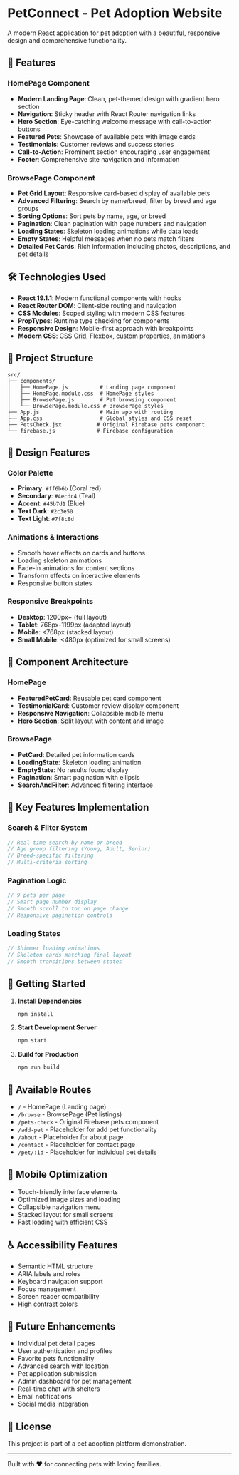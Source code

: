# PetConnect - Pet Adoption Website

A modern React application for pet adoption with a beautiful, responsive design and comprehensive functionality.

## 🚀 Features

### HomePage Component
- **Modern Landing Page**: Clean, pet-themed design with gradient hero section
- **Navigation**: Sticky header with React Router navigation links
- **Hero Section**: Eye-catching welcome message with call-to-action buttons
- **Featured Pets**: Showcase of available pets with image cards
- **Testimonials**: Customer reviews and success stories
- **Call-to-Action**: Prominent section encouraging user engagement
- **Footer**: Comprehensive site navigation and information

### BrowsePage Component
- **Pet Grid Layout**: Responsive card-based display of available pets
- **Advanced Filtering**: Search by name/breed, filter by breed and age groups
- **Sorting Options**: Sort pets by name, age, or breed
- **Pagination**: Clean pagination with page numbers and navigation
- **Loading States**: Skeleton loading animations while data loads
- **Empty States**: Helpful messages when no pets match filters
- **Detailed Pet Cards**: Rich information including photos, descriptions, and pet details

## 🛠 Technologies Used

- **React 19.1.1**: Modern functional components with hooks
- **React Router DOM**: Client-side routing and navigation
- **CSS Modules**: Scoped styling with modern CSS features
- **PropTypes**: Runtime type checking for components
- **Responsive Design**: Mobile-first approach with breakpoints
- **Modern CSS**: CSS Grid, Flexbox, custom properties, animations

## 📁 Project Structure

```
src/
├── components/
│   ├── HomePage.js          # Landing page component
│   ├── HomePage.module.css  # HomePage styles
│   ├── BrowsePage.js        # Pet browsing component
│   └── BrowsePage.module.css # BrowsePage styles
├── App.js                   # Main app with routing
├── App.css                  # Global styles and CSS reset
├── PetsCheck.jsx           # Original Firebase pets component
└── firebase.js             # Firebase configuration
```

## 🎨 Design Features

### Color Palette
- **Primary**: `#ff6b6b` (Coral red)
- **Secondary**: `#4ecdc4` (Teal)
- **Accent**: `#45b7d1` (Blue)
- **Text Dark**: `#2c3e50`
- **Text Light**: `#7f8c8d`

### Animations & Interactions
- Smooth hover effects on cards and buttons
- Loading skeleton animations
- Fade-in animations for content sections
- Transform effects on interactive elements
- Responsive button states

### Responsive Breakpoints
- **Desktop**: 1200px+ (full layout)
- **Tablet**: 768px-1199px (adapted layout)
- **Mobile**: <768px (stacked layout)
- **Small Mobile**: <480px (optimized for small screens)

## 🧩 Component Architecture

### HomePage
- **FeaturedPetCard**: Reusable pet card component
- **TestimonialCard**: Customer review display component
- **Responsive Navigation**: Collapsible mobile menu
- **Hero Section**: Split layout with content and image

### BrowsePage
- **PetCard**: Detailed pet information cards
- **LoadingState**: Skeleton loading animation
- **EmptyState**: No results found display
- **Pagination**: Smart pagination with ellipsis
- **SearchAndFilter**: Advanced filtering interface

## 🔧 Key Features Implementation

### Search & Filter System
```javascript
// Real-time search by name or breed
// Age group filtering (Young, Adult, Senior)
// Breed-specific filtering
// Multi-criteria sorting
```

### Pagination Logic
```javascript
// 9 pets per page
// Smart page number display
// Smooth scroll to top on page change
// Responsive pagination controls
```

### Loading States
```javascript
// Shimmer loading animations
// Skeleton cards matching final layout
// Smooth transitions between states
```

## 🚀 Getting Started

1. **Install Dependencies**
   ```bash
   npm install
   ```

2. **Start Development Server**
   ```bash
   npm start
   ```

3. **Build for Production**
   ```bash
   npm run build
   ```

## 🧪 Available Routes

- `/` - HomePage (Landing page)
- `/browse` - BrowsePage (Pet listings)
- `/pets-check` - Original Firebase pets component
- `/add-pet` - Placeholder for add pet functionality
- `/about` - Placeholder for about page
- `/contact` - Placeholder for contact page
- `/pet/:id` - Placeholder for individual pet details

## 📱 Mobile Optimization

- Touch-friendly interface elements
- Optimized image sizes and loading
- Collapsible navigation menu
- Stacked layout for small screens
- Fast loading with efficient CSS

## ♿ Accessibility Features

- Semantic HTML structure
- ARIA labels and roles
- Keyboard navigation support
- Focus management
- Screen reader compatibility
- High contrast colors

## 🎯 Future Enhancements

- Individual pet detail pages
- User authentication and profiles
- Favorite pets functionality
- Advanced search with location
- Pet application submission
- Admin dashboard for pet management
- Real-time chat with shelters
- Email notifications
- Social media integration

## 📄 License

This project is part of a pet adoption platform demonstration.

---

Built with ❤️ for connecting pets with loving families.

